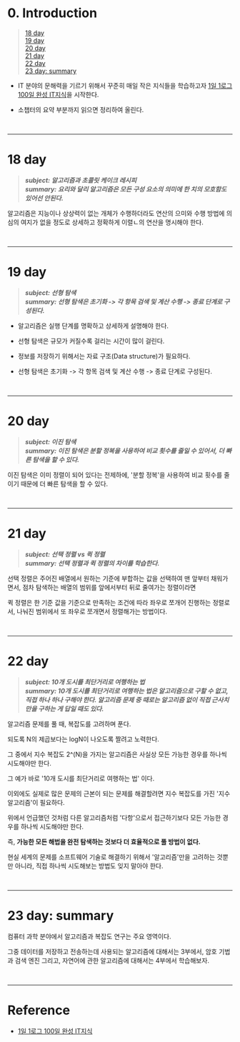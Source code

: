 # 0. Introduction

> [18 day](#18-day)  
> [19 day](#19-day)  
> [20 day](#20-day)  
> [21 day](#21-day)  
> [22 day](#22-day)  
> [23 day: summary](#23-day)  


- IT 분야의 문해력을 기르기 위해서 꾸준히 매일 작은 지식들을 학습하고자 [1일 1로그 100일 완성 IT지식](http://www.kyobobook.co.kr/product/detailViewKor.laf?ejkGb=KOR&mallGb=KOR&barcode=9788966263301&orderClick=LEa&Kc=)을 시작한다. 


- 소챕터의 요약 부분까지 읽으면 정리하여 올린다.

<br>

---

# 18 day 

> **_subject: 알고리즘과 초콜릿 케이크 레시피_**    
> **_summary: 요리와 달리 알고리즘은 모든 구성 요소의 의미에 한 치의 모호함도 있어선 안된다._**  

알고리즘은 지능이나 상상력이 없는 개체가 수행하더라도 연산의 으미와 수행 방법에 의심의 여지가 없을 정도로 상세하고 정확하게 이렬ㄴ의 연산을 명시해야 한다.  


<br>


---

# 19 day 


> **_subject: 선형 탐색_**    
> **_summary: 선형 탐색은 초기화 -> 각 항목 검색 및 계산 수행 -> 종료 단계로 구성된다._**    

- 알고리즘은 실행 단계를 명확하고 상세하게 설명해야 한다. 

- 선형 탐색은 규모가 커질수록 걸리는 시간이 많이 걸린다. 

- 정보를 저장하기 위해서는 자료 구조(Data structure)가 필요하다.

- 선형 탐색은 초기화 -> 각 항목 검색 및 계산 수행 -> 종료 단계로 구성된다. 


<br>


---

# 20 day 

> **_subject: 이진 탐색_**    
> **_summary: 이진 탐색은 분할 정복을 사용하여 비교 횟수를 줄일 수 있어서, 더 빠른 탐색을 할 수 있다._**  

이진 탐색은 이미 정렬이 되어 있다는 전제하에, '분할 정복'을 사용하여 비교 횟수를 줄이기 때문에 더 빠른 탐색을 할 수 있다. 



<br>


---

# 21 day 


> **_subject: 선택 정렬 vs 퀵 정렬_**    
> **_summary: 선택 정렬과 퀵 정렬의 차이를 학습한다._**  


선택 정렬은 주어진 배열에서 원하는 기준에 부합하는 값을 선택하여 맨 앞부터 채워가면서, 점차 탐색하는 배열의 범위를 앞에서부터 뒤로 줄여가는 정렬이라면 

퀵 정렬은 한 기준 값을 기준으로 만족하는 조건에 따라 좌우로 쪼개어 진행하는 정렬로서, 나눠진 범위에서 또 좌우로 쪼개면서 정렬해가는 방법이다.   



<br>


---

# 22 day 

> **_subject: 10개 도시를 최단거리로 여행하는 법_**    
> **_summary: 10개 도시를 최단거리로 여행하는 법은 알고리즘으로 구할 수 없고, 직접 하나 하나 구해야 한다.  알고리즘 문제 중 때로는 알고리즘 없이 직접 근사치만을 구하는 게 답일 때도 있다._**  

알고리즘 문제를 풀 때, 복잡도를 고려하며 푼다. 

되도록 N의 제곱보다는 logN이 나오도록 짤려고 노력한다. 

그 중에서 지수 복잡도 2^(N)을 가지는 알고리즘은 사실상 모든 가능한 경우를 하나씩 시도해야만 한다. 

그 예가 바로 '10개 도시를 최단거리로 여행하는 법' 이다. 

이외에도 실제로 많은 문제의 근본이 되는 문제를 해결할려면 지수 복잡도를 가진 '지수 알고리즘'이 필요하다.  

위에서 언급했던 것처럼 다른 알고리즘처럼 '다항'으로서 접근하기보다 모든 가능한 경우를 하나씩 시도해야만 한다.  

즉, **가능한 모든 해법을 완전 탐색하는 것보다 더 효율적으로 풀 방법이 없다.**

현실 세계의 문제를 소프트웨어 기술로 해결하기 위해서 '알고리즘'만을 고려하는 것뿐만 아니라, 직접 하나씩 시도해보는 방법도 잊지 말아야 한다. 


<br>


---

# 23 day: summary 

컴퓨터 과학 분야에서 알고리즘과 복잡도 연구는 주요 영역이다. 

그중 데이터를 저장하고 전송하는데 사용되는 알고리즘에 대해서는 3부에서, 암호 기법과 검색 엔진 그리고, 자연어에 관한 알고리즘에 대해서는 4부에서 학습해보자. 



<br>

---
# Reference

- [1일 1로그 100일 완성 IT지식](http://www.kyobobook.co.kr/product/detailViewKor.laf?ejkGb=KOR&mallGb=KOR&barcode=9788966263301&orderClick=LEa&Kc=) 